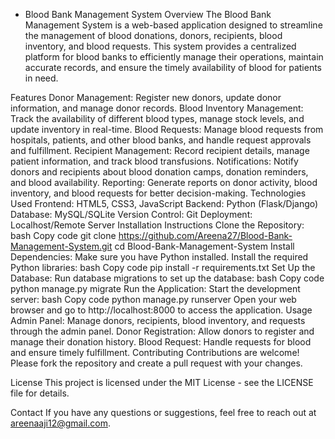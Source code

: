 * Blood Bank Management System
Overview
The Blood Bank Management System is a web-based application designed to streamline the management of blood donations, donors, recipients, blood inventory, and blood requests. This system provides a centralized platform for blood banks to efficiently manage their operations, maintain accurate records, and ensure the timely availability of blood for patients in need.

Features
Donor Management: Register new donors, update donor information, and manage donor records.
Blood Inventory Management: Track the availability of different blood types, manage stock levels, and update inventory in real-time.
Blood Requests: Manage blood requests from hospitals, patients, and other blood banks, and handle request approvals and fulfillment.
Recipient Management: Record recipient details, manage patient information, and track blood transfusions.
Notifications: Notify donors and recipients about blood donation camps, donation reminders, and blood availability.
Reporting: Generate reports on donor activity, blood inventory, and blood requests for better decision-making.
Technologies Used
Frontend: HTML5, CSS3, JavaScript
Backend: Python (Flask/Django)
Database: MySQL/SQLite
Version Control: Git
Deployment: Localhost/Remote Server
Installation Instructions
Clone the Repository:
bash
Copy code
git clone https://github.com/Areena27/Blood-Bank-Management-System.git
cd Blood-Bank-Management-System
Install Dependencies:
Make sure you have Python installed.
Install the required Python libraries:
bash
Copy code
pip install -r requirements.txt
Set Up the Database:
Run database migrations to set up the database:
bash
Copy code
python manage.py migrate
Run the Application:
Start the development server:
bash
Copy code
python manage.py runserver
Open your web browser and go to http://localhost:8000 to access the application.
Usage
Admin Panel: Manage donors, recipients, blood inventory, and requests through the admin panel.
Donor Registration: Allow donors to register and manage their donation history.
Blood Request: Handle requests for blood and ensure timely fulfillment.
Contributing
Contributions are welcome! Please fork the repository and create a pull request with your changes.

License
This project is licensed under the MIT License - see the LICENSE file for details.

Contact
If you have any questions or suggestions, feel free to reach out at areenaaji12@gmail.com.

